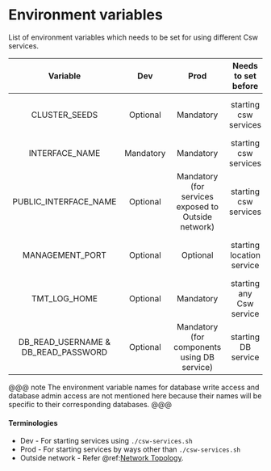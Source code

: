 # Environment variables 

List of environment variables which needs to be set for using different Csw services.

| Variable       | Dev       | Prod      | Needs to set before   | Description               |
| :------------: |:--------: | :-------: | :------------------:  | :------------------------ |
| CLUSTER_SEEDS   | Optional | Mandatory | starting csw services | The Host and port of the seed nodes of cluster, Ex. CLUSTER_SEEDS=“127.0.0.1:3552, 127.0.0.2:3552”. |
| INTERFACE_NAME  | Mandatory | Mandatory | starting csw services | Network interface in which the Akka cluster is formed, Ex. INTERFACE_NAME=en0. |
| PUBLIC_INTERFACE_NAME  | Optional | Mandatory (for services exposed to Outside network) | starting csw services | Network interface in which services exposed to Outside network are registered, Ex. INTERFACE_NAME=en1. |
| MANAGEMENT_PORT | Optional  | Optional  | starting location service |  Port on which the Akka provided cluster management service will start (if not provided service won’t start) |
| TMT_LOG_HOME   | Optional  | Mandatory | starting any Csw service | Base path of the directory to hold log files from TMT apps. (Log files will be generated only if file appender is enabled) |
| DB_READ_USERNAME & DB_READ_PASSWORD | Optional | Mandatory (for components using DB service) | starting DB service | Needed to create connection with the Database Service with read access. |

@@@ note
The environment variable names for database write access and database admin access are not mentioned here because their names will be
specific to their corresponding databases.
@@@

#### Terminologies
 
* Dev - For starting services using `./csw-services.sh`
* Prod - For starting services by ways other than `./csw-services.sh`
* Outside network - Refer @ref:[Network Topology](network-topology.md).


